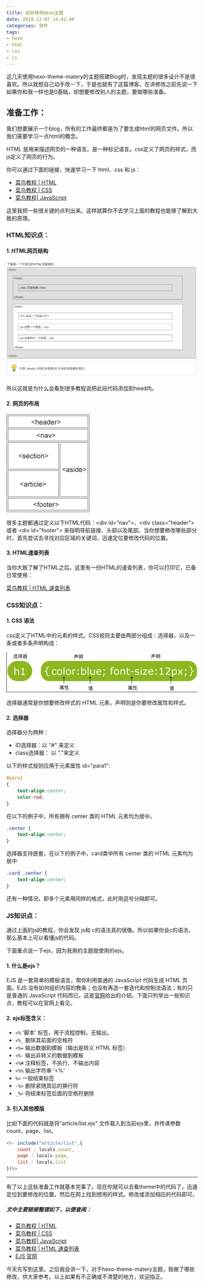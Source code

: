```yaml
---
title: 如何修改Hexo主题
date: 2018-12-07 14:42:40
categories: 软件
tags:
- hexo
- html
- css
- js
---
```


这几天使用hexo-theme-matery的主题搭建Blog时，发现主题的很多设计不是很喜欢。所以就想自己动手改一下，于是也就有了这篇博客。在讲修改之前先说一下如果你和我一样也是0基础，却想要修改别人的主题，要做哪些准备。

## 准备工作：

我们想要展示一个blog，所有的工作最终都是为了要生成html的网页文件。所以我们需要学习一点html的概念。

HTML 是用来描述网页的一种语言。是一种标记语言。css定义了网页的样式，而js定义了网页的行为。

你可以通过下面的链接，快速学习一下 html、css 和 js：

* [菜鸟教程 | HTML](http://www.runoob.com/html/html-intro.html)
* [菜鸟教程 | CSS](http://www.runoob.com/css/css-tutorial.html)
* [菜鸟教程| JavaScript](http://www.runoob.com/js/js-tutorial.html)

这里我把一些很关键的点列出来。这样就算你不去学习上面的教程也能够了解到大致的原理。

### HTML知识点：

#### 1. HTML网页结构

![html网页结构](../../images/html网页结构.jpg)

所以这就是为什么会看到很多教程说把此段代码添加到head内。

#### 2. 网页的布局

![img_sem_elements](../../images/img_sem_elements.gif)

很多主题都通过定义以下HTML代码：&lt;div id="nav"&gt;、&lt;div class="header"&gt; 或者 &lt;div id="footer"&gt; 来指明导航链接、头部以及尾部。当你想要修改哪些部分时，首先尝试去寻找对应区域的关键词，迅速定位要修改代码的位置。

#### 3. HTML速查列表

当你大致了解了HTML之后。这里有一份HTML的速查列表，你可以打印它，已备日常使用：

[菜鸟教程 | HTML 速查列表](http://www.runoob.com/html/html-quicklist.html)

### CSS知识点：

#### 1. CSS 语法

css定义了HTML中的元素的样式。CSS规则主要由两部分组成：选择器，以及一条或者多条声明构成：

![632877C9-2462-41D6-BD0E-F7317E4C42AC](../../images/632877C9-2462-41D6-BD0E-F7317E4C42AC.jpg)

选择器通常是你想要修改样式的 HTML 元素，声明则是你要修改属性和样式。

#### 2. 选择器

选择器分为两种：

* ID选择器：以 "#" 来定义
* class选择器： 以 "."来定义

以下的样式规则应用于元素属性 id="para1":

```css
#para1
{
    text-align:center;
    color:red;
}
```

在以下的例子中，所有拥有 center 类的 HTML 元素均为居中。

```css
.center {
    text-align:center;
}
```

选择器支持嵌套，在以下的例子中，card类中所有 center 类的 HTML 元素均为居中

```css
.card .center {
	text-align:center;
}
```

还有一种情况，即多个元素用同样的格式，此时用逗号分隔即可。

### JS知识点：

通过上面的js的教程，你会发现 js和 c的语法真的很像。所以如果你会c的语法，那么基本上可以看懂js的代码。

下面重点说一下ejs，因为我用的主题就使用的ejs。

#### 1. 什么是ejs？

EJS 是一套简单的模板语言，帮你利用普通的 JavaScript 代码生成 HTML 页面。EJS 没有如何组织内容的教条；也没有再造一套迭代和控制流语法；有的只是普通的 JavaScript 代码而已。这是[官网](https://ejs.bootcss.com)给出的介绍。下面只列举出一些知识点，教程可以在官网上看见。

#### 2. ejs标签含义：

- `<%` '脚本' 标签，用于流程控制，无输出。
- `<%_` 删除其前面的空格符
- `<%=` 输出数据到模板（输出是转义 HTML 标签）
- `<%-` 输出非转义的数据到模板
- `<%#` 注释标签，不执行、不输出内容
- `<%%` 输出字符串 '<%'
- `%>` 一般结束标签
- `-%>` 删除紧随其后的换行符
- `_%>` 将结束标签后面的空格符删除

#### 3. 引入其他模版

比如下面的代码就是将"article/list.ejs" 文件载入到当前ejs里，并传递参数count、page、list。

```js
<%- include("article/list",{
    count : locals.count,
    page : locals.page,
    list : locals.list
})%>
```

---

有了以上这些准备工作就基本完事了。现在你就可以去看theme中的代码了，迅速定位到要修改的位置，然后在网上找到想用的样式。修改或添加相应的代码即可。

##### 文中主要链接整理如下，以便查阅：

* [菜鸟教程 | HTML](http://www.runoob.com/html/html-intro.html)
* [菜鸟教程 | CSS](http://www.runoob.com/css/css-tutorial.html)
* [菜鸟教程| JavaScript](http://www.runoob.com/js/js-tutorial.html)
* [菜鸟教程 | HTML 速查列表](http://www.runoob.com/html/html-quicklist.html)
* [EJS 官网](https://ejs.bootcss.com)

今天先写到这里。之后我会讲一下，对于hexo-theme-matery主题，我做了哪些修改，供大家参考。以上如果有不正确或不清楚的地方，欢迎指正。